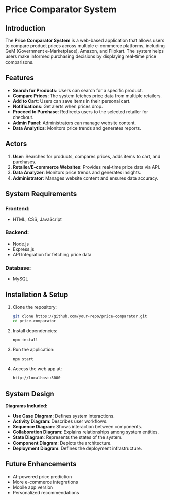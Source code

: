 # Price Comparator System

## Introduction
The **Price Comparator System** is a web-based application that allows users to compare product prices across multiple e-commerce platforms, including GeM (Government e-Marketplace), Amazon, and Flipkart. The system helps users make informed purchasing decisions by displaying real-time price comparisons.

## Features
- **Search for Products**: Users can search for a specific product.
- **Compare Prices**: The system fetches price data from multiple retailers.
- **Add to Cart**: Users can save items in their personal cart.
- **Notifications**: Get alerts when prices drop.
- **Proceed to Purchase**: Redirects users to the selected retailer for checkout.
- **Admin Panel**: Administrators can manage website content.
- **Data Analytics**: Monitors price trends and generates reports.

## Actors
1. **User**: Searches for products, compares prices, adds items to cart, and purchases.
2. **Retailer/E-commerce Websites**: Provides real-time price data via API.
3. **Data Analyzer**: Monitors price trends and generates insights.
4. **Administrator**: Manages website content and ensures data accuracy.

## System Requirements
### Frontend:
- HTML, CSS, JavaScript

### Backend:
- Node.js
- Express.js
- API Integration for fetching price data

### Database:
- MySQL


## Installation & Setup
1. Clone the repository:
   ```sh
   git clone https://github.com/your-repo/price-comparator.git
   cd price-comparator
   ```
2. Install dependencies:
   ```sh
   npm install
   ```
3. Run the application:
   ```sh
   npm start
   ```
4. Access the web app at:
   ```
   http://localhost:3000
   ```

## System Design
**Diagrams Included:**
- **Use Case Diagram**: Defines system interactions.
- **Activity Diagram**: Describes user workflows.
- **Sequence Diagram**: Shows interaction between components.
- **Collaboration Diagram**: Explains relationships among system entities.
- **State Diagram**: Represents the states of the system.
- **Component Diagram**: Depicts the architecture.
- **Deployment Diagram**: Defines the deployment infrastructure.

## Future Enhancements
- AI-powered price prediction
- More e-commerce integrations
- Mobile app version
- Personalized recommendations





